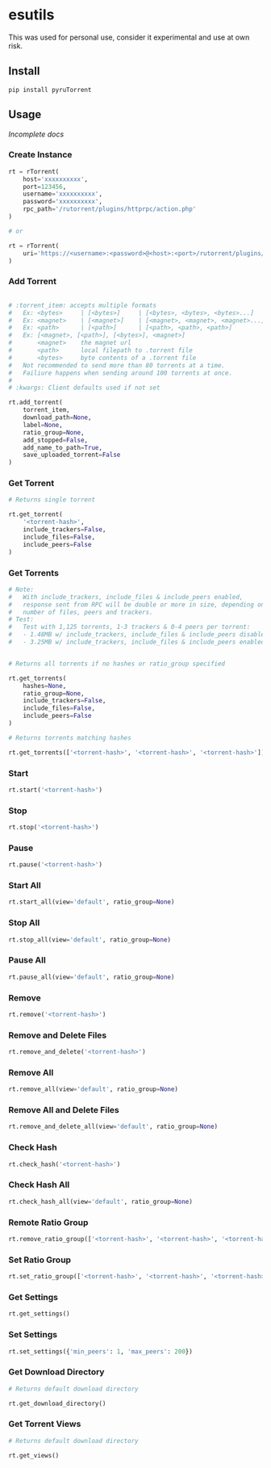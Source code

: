 # esutils

This was used for personal use, consider it experimental and use at own risk.


## Install

    pip install pyruTorrent


## Usage

*Incomplete docs*

### Create Instance
```python
rt = rTorrent(
	host='xxxxxxxxxx',
	port=123456,
	username='xxxxxxxxxx',
	password='xxxxxxxxxx',
	rpc_path='/rutorrent/plugins/httprpc/action.php'
)

# or

rt = rTorrent(
	uri='https://<username>:<password>@<host>:<port>/rutorrent/plugins/httprpc/action.php',
)
```

### Add Torrent
```python

# :torrent_item: accepts multiple formats
# 	Ex: <bytes>     | [<bytes>]     | [<bytes>, <bytes>, <bytes>...]
# 	Ex: <magnet>    | [<magnet>]    | [<magnet>, <magnet>, <magnet>...]
# 	Ex: <path>      | [<path>]      | [<path>, <path>, <path>]
# 	Ex: [<magnet>, [<path>], [<bytes>], <magnet>]
# 		<magnet>    the magnet url
# 		<path>      local filepath to .torrent file
# 		<bytes>     byte contents of a .torrent file
#	Not recommended to send more than 80 torrents at a time.
#	Failiure happens when sending around 100 torrents at once.
#
# :kwargs: Client defaults used if not set

rt.add_torrent(
	torrent_item,
	download_path=None,
	label=None,
	ratio_group=None,
	add_stopped=False,
	add_name_to_path=True,
	save_uploaded_torrent=False
)
```

### Get Torrent
```python
# Returns single torrent

rt.get_torrent(
	'<torrent-hash>',
	include_trackers=False,
	include_files=False,
	include_peers=False
)
```

### Get Torrents
```python
# Note:
# 	With include_trackers, include_files & include_peers enabled,
# 	response sent from RPC will be double or more in size, depending on
# 	number of files, peers and trackers.
# Test:
# 	Test with 1,125 torrents, 1-3 trackers & 0-4 peers per torrent:
# 	- 1.48MB w/ include_trackers, include_files & include_peers disabled
# 	- 3.25MB w/ include_trackers, include_files & include_peers enabled


# Returns all torrents if no hashes or ratio_group specified

rt.get_torrents(
	hashes=None,
	ratio_group=None,
	include_trackers=False,
	include_files=False,
	include_peers=False
)

# Returns torrents matching hashes

rt.get_torrents(['<torrent-hash>', '<torrent-hash>', '<torrent-hash>'])
```

### Start
```python
rt.start('<torrent-hash>')
```

### Stop
```python
rt.stop('<torrent-hash>')
```

### Pause
```python
rt.pause('<torrent-hash>')
```

### Start All
```python
rt.start_all(view='default', ratio_group=None)
```

### Stop All
```python
rt.stop_all(view='default', ratio_group=None)
```

### Pause All
```python
rt.pause_all(view='default', ratio_group=None)
```

### Remove
```python
rt.remove('<torrent-hash>')
```

### Remove and Delete Files
```python
rt.remove_and_delete('<torrent-hash>')
```

### Remove All
```python
rt.remove_all(view='default', ratio_group=None)
```

### Remove All and Delete Files
```python
rt.remove_and_delete_all(view='default', ratio_group=None)
```

### Check Hash
```python
rt.check_hash('<torrent-hash>')
```

### Check Hash All
```python
rt.check_hash_all(view='default', ratio_group=None)
```

### Remote Ratio Group
```python
rt.remove_ratio_group(['<torrent-hash>', '<torrent-hash>', '<torrent-hash>'])
```

### Set Ratio Group
```python
rt.set_ratio_group(['<torrent-hash>', '<torrent-hash>', '<torrent-hash>'], 2)
```

### Get Settings
```python
rt.get_settings()
```

### Set Settings
```python
rt.set_settings({'min_peers': 1, 'max_peers': 200})
```

### Get Download Directory
```python
# Returns default download directory

rt.get_download_directory()
```

### Get Torrent Views
```python
# Returns default download directory

rt.get_views()
```
